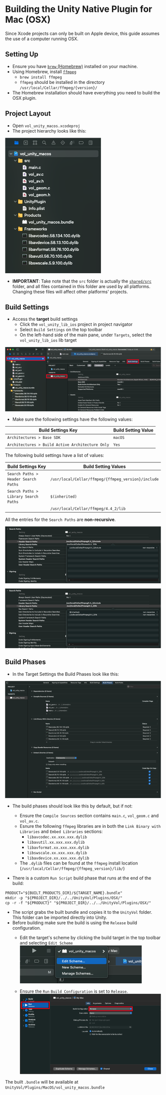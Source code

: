 # Building the Unity Native Plugin for Mac (OSX)

Since Xcode projects can only be built on Apple device, this guide assumes the use of a computer running OSX.

## Setting Up
* Ensure you have [`brew` (Homebrew)](https://brew.sh/) installed on your machine. 
* Using Homebrew, install [`ffmpeg`](https://ffmpeg.org/)
    * `brew install ffmpeg`
    * `ffmpeg` should be installed in the directory `/usr/local/Cellar/ffmpeg/{version}/`
* The Homebrew installation should have everything you need to build the OSX plugin.

## Project Layout
* Open `vol_unity_macos.xcodeproj`
* The project hierarchy looks like this:

![Project Hierarchy](/readme_resources/image-07.png)

* **IMPORTANT**: Take note that the `src` folder is actually the [`shared/src`](/shared/src/) folder, and all files contained in this folder are used by all platforms. Changing these files will affect other platforms' projects.

## Build Settings
* Access the **target** build settings
    * Click the `vol_unity_lib_ios` project in project navigator
    * Select `Build Settings` on the top toolbar 
    * On the left-hand side of the main pane, under `Targets`, select the `vol_unity_lib_ios` lib target 

![Build Settings](/readme_resources/image-08.png)

* Make sure the following settings have the following values:

| Build Settings Key                               | Build Setting Value |
| ------------------------------------------------ | ------------------- |
| `Architectures > Base SDK`                       | `macOS`             |
| `Architectures > Build Active Architecture Only` | `Yes`               |


The following build settings have a list of values:

| Build Settings Key                    | Build Setting Values                                |
| ------------------------------------- | --------------------------------------------------- |
| `Search Paths > Header Search Paths`  | `/usr/local/Cellar/ffmpeg/{ffmpeg_version}/include` |
| `Search Paths > Library Search Paths` | `$(inherited)`                                      |
|                                       | `/usr/local/Cellar/ffmpeg/4.4_2/lib`                |

All the entries for the `Search Paths` are **non-recursive**.

![Header Search Paths](/readme_resources/image-09.png)

![Library Search Paths](/readme_resources/image-10.png)

## Build Phases
* In the Target Settings the Build Phases look like this: 

![Build Phases](/readme_resources/image-11.png)

* The build phases should look like this by default, but if not:
    * Ensure the `Compile Sources` section contains `main.c`, `vol_geom.c` and `vol_av.c`.
    * Esnure the following `ffmpeg` libraries are in both the `Link Binary with Libraries` and `Embed Libraries` sections:
        * `libavcodec.xx.xxx.xxx.dylib`
        * `libavutil.xx.xxx.xxx.dylib`
        * `libavformat.xx.xxx.xxx.dylib`
        * `libswscale.xx.xxx.xxx.dylib`
        * `libavdevice.xx.xxx.xxx.dylib`
    * The `.dylib` files can be found at the `ffmpeg` install location (`/usr/local/Cellar/ffmpeg/{ffmpeg_version}/lib/`)

* There is a custom `Run Script` build phase that runs at the end of the build:

```shell
PRODUCT="${BUILT_PRODUCTS_DIR}/${TARGET_NAME}.bundle"
mkdir -p "${PROJECT_DIR}/../../UnityVol/Plugins/OSX/"
cp -r -f "${PRODUCT}" "${PROJECT_DIR}/../../UnityVol/Plugins/OSX/"
```

* The script grabs the built bundle and copies it to the `UnityVol` folder. This folder can be imported directly into Unity. 
* Before building make sure the build is using the `Release` build configuration. 
    * Edit the target's scheme by clicking the build target in the top toolbar and selecting `Edit Scheme`
    ![Edit Scheme](/readme_resources/image-12.png)

    * Ensure the `Run` `Build Configuration` is set to `Release`.
    ![Build Configuration](/readme_resources/image-13.png)

The built `.bundle` will be available at `UnityVol/Plugins/MacOS/vol_unity_macos.bundle`